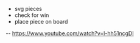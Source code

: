 - svg pieces
- check for win
- place piece on board


-- https://www.youtube.com/watch?v=l-hh51ncgDI